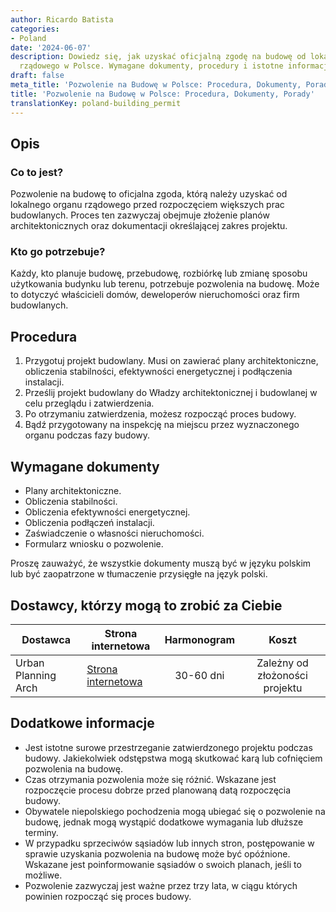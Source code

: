 ```yaml
---
author: Ricardo Batista
categories:
- Poland
date: '2024-06-07'
description: Dowiedz się, jak uzyskać oficjalną zgodę na budowę od lokalnego organu
  rządowego w Polsce. Wymagane dokumenty, procedury i istotne informacje.
draft: false
meta_title: 'Pozwolenie na Budowę w Polsce: Procedura, Dokumenty, Porady'
title: 'Pozwolenie na Budowę w Polsce: Procedura, Dokumenty, Porady'
translationKey: poland-building_permit
---
```



## Opis
### Co to jest?
Pozwolenie na budowę to oficjalna zgoda, którą należy uzyskać od lokalnego organu rządowego przed rozpoczęciem większych prac budowlanych. Proces ten zazwyczaj obejmuje złożenie planów architektonicznych oraz dokumentacji określającej zakres projektu.

### Kto go potrzebuje?
Każdy, kto planuje budowę, przebudowę, rozbiórkę lub zmianę sposobu użytkowania budynku lub terenu, potrzebuje pozwolenia na budowę. Może to dotyczyć właścicieli domów, deweloperów nieruchomości oraz firm budowlanych.

## Procedura
1. Przygotuj projekt budowlany. Musi on zawierać plany architektoniczne, obliczenia stabilności, efektywności energetycznej i podłączenia instalacji.
2. Prześlij projekt budowlany do Władzy architektonicznej i budowlanej w celu przeglądu i zatwierdzenia.
3. Po otrzymaniu zatwierdzenia, możesz rozpocząć proces budowy.
4. Bądź przygotowany na inspekcję na miejscu przez wyznaczonego organu podczas fazy budowy.

## Wymagane dokumenty
- Plany architektoniczne.
- Obliczenia stabilności.
- Obliczenia efektywności energetycznej.
- Obliczenia podłączeń instalacji.
- Zaświadczenie o własności nieruchomości.
- Formularz wniosku o pozwolenie.

Proszę zauważyć, że wszystkie dokumenty muszą być w języku polskim lub być zaopatrzone w tłumaczenie przysięgłe na język polski.

## Dostawcy, którzy mogą to zrobić za Ciebie

| Dostawca        |     Strona internetowa     |     Harmonogram    |       Koszt      |
| --------------- | --------------- |  :-------------: | :-------------: |
| Urban Planning Arch    |  [Strona internetowa](https://urbanplanarch.com)      |      30-60 dni    |        Zależny od złożoności projektu       |

## Dodatkowe informacje
- Jest istotne surowe przestrzeganie zatwierdzonego projektu podczas budowy. Jakiekolwiek odstępstwa mogą skutkować karą lub cofnięciem pozwolenia na budowę.
- Czas otrzymania pozwolenia może się różnić. Wskazane jest rozpoczęcie procesu dobrze przed planowaną datą rozpoczęcia budowy.
- Obywatele niepolskiego pochodzenia mogą ubiegać się o pozwolenie na budowę, jednak mogą wystąpić dodatkowe wymagania lub dłuższe terminy.
- W przypadku sprzeciwów sąsiadów lub innych stron, postępowanie w sprawie uzyskania pozwolenia na budowę może być opóźnione. Wskazane jest poinformowanie sąsiadów o swoich planach, jeśli to możliwe.
- Pozwolenie zazwyczaj jest ważne przez trzy lata, w ciągu których powinien rozpocząć się proces budowy.